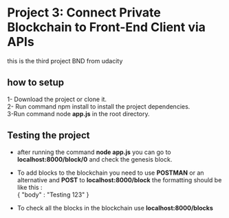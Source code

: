 # Project 3: Connect Private Blockchain to Front-End Client via APIs

this is the third project BND from udacity 

## how to setup 
1- Download the project or clone it.<br>
2- Run command npm install to install the project dependencies.<br>
3-Run command node __app.js__ in the root directory.<br>


## Testing the project
- after running the command __node app.js__ you can go to __localhost:8000/block/0__ and check the genesis block.
- To add blocks to the blockchain you need to use __POSTMAN__ or an alternative and __POST__ to __localhost:8000/block__
the formatting should be like this :
<br>{
    "body" : "Testing 123"
    }

- To check all the blocks in the blockchain use __localhost:8000/blocks__
  
